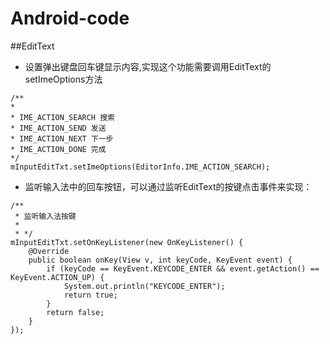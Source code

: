 # Android-code

##EditText  
* 设置弹出键盘回车键显示内容,实现这个功能需要调用EditText的setImeOptions方法
```
/**
*
* IME_ACTION_SEARCH 搜索
* IME_ACTION_SEND 发送
* IME_ACTION_NEXT 下一步
* IME_ACTION_DONE 完成
*/
mInputEditTxt.setImeOptions(EditorInfo.IME_ACTION_SEARCH);
```
* 监听输入法中的回车按钮，可以通过监听EditText的按键点击事件来实现：
```
/**
 * 监听输入法按键
 * 
 * */
mInputEditTxt.setOnKeyListener(new OnKeyListener() {
    @Override
    public boolean onKey(View v, int keyCode, KeyEvent event) {
        if (keyCode == KeyEvent.KEYCODE_ENTER && event.getAction() == KeyEvent.ACTION_UP) {
            System.out.println("KEYCODE_ENTER");
            return true;
        }
        return false;
    }
});
```

